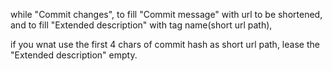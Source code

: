 while "Commit changes", to fill "Commit message" with url to be shortened, and to fill "Extended description" with tag name(short url path),

if you wnat use the first 4 chars of commit hash as short url path, lease the "Extended description" empty.
